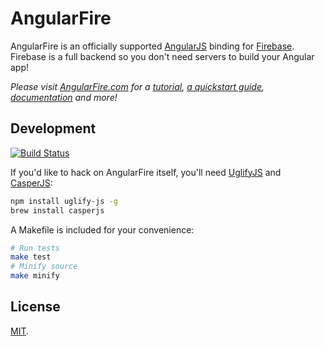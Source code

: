 AngularFire
===========
AngularFire is an officially supported [AngularJS](http://angularjs.org/) binding
for [Firebase](http://www.firebase.com/?utm_medium=web&utm_source=angularFire).
Firebase is a full backend so you don't need servers to build your Angular app!

*Please visit [AngularFire.com](http://angularfire.com) for a
[tutorial](http://angularfire.com/tutorial),
[a quickstart guide](http://angularfire.com/quickstart.html),
[documentation](http://angularfire.com/documentation.html) and more!*

Development
-----------
[![Build Status](https://travis-ci.org/firebase/angularFire.png)](https://travis-ci.org/firebase/angularFire)

If you'd like to hack on AngularFire itself, you'll need
[UglifyJS](https://github.com/mishoo/UglifyJS2) and
[CasperJS](https://github.com/n1k0/casperjs):

```bash
npm install uglify-js -g
brew install casperjs
```

A Makefile is included for your convenience:

```bash
# Run tests
make test
# Minify source
make minify
```

License
-------
[MIT](http://firebase.mit-license.org).
